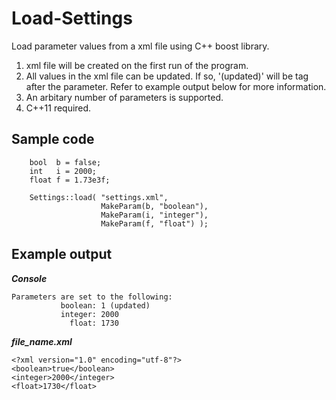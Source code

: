 Load-Settings
=============

Load parameter values from a xml file using C++ boost library. 
1. xml file will be created on the first run of the program.
2. All values in the xml file can be updated. If so, '(updated)' will be tag after the parameter. Refer to example output below for more information. 
3. An arbitary number of parameters is supported. 
4. C++11 required. 


Sample code
-----
```
    bool  b = false;
    int   i = 2000;
    float f = 1.73e3f;

    Settings::load( "settings.xml",
                    MakeParam(b, "boolean"),
                    MakeParam(i, "integer"),
                    MakeParam(f, "float") );
```


Example output
------

***Console***
```
Parameters are set to the following: 
           boolean: 1 (updated)
           integer: 2000
             float: 1730
```

***file_name.xml***
```
<?xml version="1.0" encoding="utf-8"?>
<boolean>true</boolean>
<integer>2000</integer>
<float>1730</float>
```
